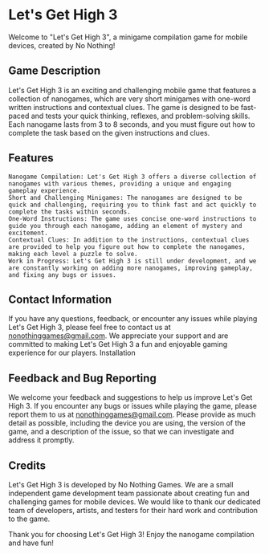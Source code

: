 # Let's Get High 3

Welcome to "Let's Get High 3", a minigame compilation game for mobile devices, created by No Nothing!

## Game Description 

Let's Get High 3 is an exciting and challenging mobile game that features a collection of nanogames, which are very short minigames with one-word written instructions and contextual clues. The game is designed to be fast-paced and tests your quick thinking, reflexes, and problem-solving skills. Each nanogame lasts from 3 to 8 seconds, and you must figure out how to complete the task based on the given instructions and clues.
## Features

    Nanogame Compilation: Let's Get High 3 offers a diverse collection of nanogames with various themes, providing a unique and engaging gameplay experience.
    Short and Challenging Minigames: The nanogames are designed to be quick and challenging, requiring you to think fast and act quickly to complete the tasks within seconds.
    One-Word Instructions: The game uses concise one-word instructions to guide you through each nanogame, adding an element of mystery and excitement.
    Contextual Clues: In addition to the instructions, contextual clues are provided to help you figure out how to complete the nanogames, making each level a puzzle to solve.
    Work in Progress: Let's Get High 3 is still under development, and we are constantly working on adding more nanogames, improving gameplay, and fixing any bugs or issues.

## Contact Information

If you have any questions, feedback, or encounter any issues while playing Let's Get High 3, please feel free to contact us at nonothinggames@gmail.com. We appreciate your support and are committed to making Let's Get High 3 a fun and enjoyable gaming experience for our players. 
Installation

## Feedback and Bug Reporting
 
We welcome your feedback and suggestions to help us improve Let's Get High 3. If you encounter any bugs or issues while playing the game, please report them to us at nonothinggames@gmail.com. Please provide as much detail as possible, including the device you are using, the version of the game, and a description of the issue, so that we can investigate and address it promptly.
## Credits

Let's Get High 3 is developed by No Nothing Games. We are a small independent game development team passionate about creating fun and challenging games for mobile devices. We would like to thank our dedicated team of developers, artists, and testers for their hard work and contribution to the game.

Thank you for choosing Let's Get High 3! Enjoy the nanogame compilation and have fun!
